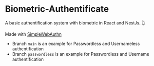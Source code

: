 # Biometric-Authentificate

A basic authentification system with biometric in React and NestJs. 👆

Made with [SimpleWebAuthn](https://github.com/MasterKale/SimpleWebAuthn)

- Branch `main` is an example for Passwordless and Usernameless authentification
- Branch `passwordless` is an example for Passwordless and Username authentification
